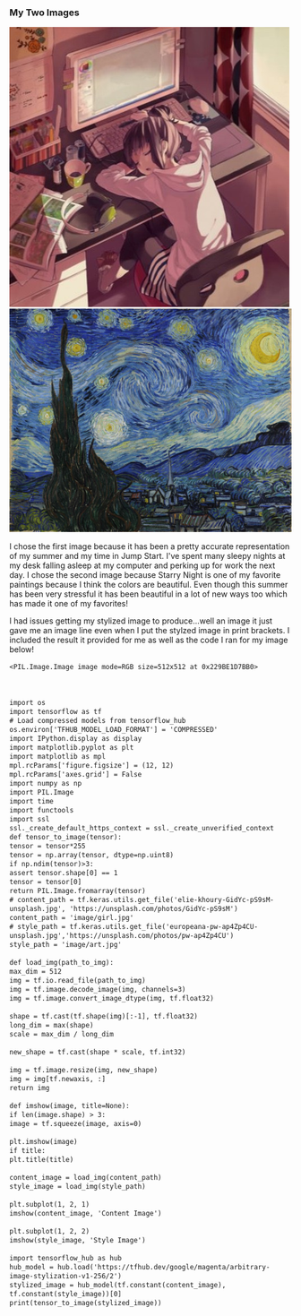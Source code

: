 ### My Two Images 
![image](../images/girl.jpg)
![image](../images/unnamed.jpg)

I chose the first image because it has been a pretty accurate representation of my summer and my time in Jump Start. I've spent many sleepy nights at my desk falling asleep at my computer and perking up for work the next day.
I chose the second image because Starry Night is one of my favorite paintings because I think the colors are beautiful. Even though this summer has been very stressful it has been beautiful in a lot of new ways too which has made it one of my favorites!

I had issues getting my stylized image to produce...well an image it just gave me an image line even when I put the stylzed image in print brackets. I included the result it provided for me as well as the code I ran for my image below! 

    <PIL.Image.Image image mode=RGB size=512x512 at 0x229BE1D7BB0>



    import os
    import tensorflow as tf
    # Load compressed models from tensorflow_hub
    os.environ['TFHUB_MODEL_LOAD_FORMAT'] = 'COMPRESSED'
    import IPython.display as display
    import matplotlib.pyplot as plt
    import matplotlib as mpl
    mpl.rcParams['figure.figsize'] = (12, 12)
    mpl.rcParams['axes.grid'] = False
    import numpy as np
    import PIL.Image
    import time
    import functools
    import ssl
    ssl._create_default_https_context = ssl._create_unverified_context
    def tensor_to_image(tensor):
    tensor = tensor*255
    tensor = np.array(tensor, dtype=np.uint8)
    if np.ndim(tensor)>3:
    assert tensor.shape[0] == 1
    tensor = tensor[0]
    return PIL.Image.fromarray(tensor)
    # content_path = tf.keras.utils.get_file('elie-khoury-GidYc-pS9sM-unsplash.jpg', 'https://unsplash.com/photos/GidYc-pS9sM')
    content_path = 'image/girl.jpg'
    # style_path = tf.keras.utils.get_file('europeana-pw-ap4Zp4CU-unsplash.jpg','https://unsplash.com/photos/pw-ap4Zp4CU')
    style_path = 'image/art.jpg'
    
    def load_img(path_to_img):
    max_dim = 512
    img = tf.io.read_file(path_to_img)
    img = tf.image.decode_image(img, channels=3)
    img = tf.image.convert_image_dtype(img, tf.float32)
    
    shape = tf.cast(tf.shape(img)[:-1], tf.float32)
    long_dim = max(shape)
    scale = max_dim / long_dim
    
    new_shape = tf.cast(shape * scale, tf.int32)
    
    img = tf.image.resize(img, new_shape)
    img = img[tf.newaxis, :]
    return img
    
    def imshow(image, title=None):
    if len(image.shape) > 3:
    image = tf.squeeze(image, axis=0)
    
    plt.imshow(image)
    if title:
    plt.title(title)

    content_image = load_img(content_path)
    style_image = load_img(style_path)

    plt.subplot(1, 2, 1)
    imshow(content_image, 'Content Image')

    plt.subplot(1, 2, 2)
    imshow(style_image, 'Style Image')

    import tensorflow_hub as hub
    hub_model = hub.load('https://tfhub.dev/google/magenta/arbitrary-image-stylization-v1-256/2')
    stylized_image = hub_model(tf.constant(content_image), tf.constant(style_image))[0]
    print(tensor_to_image(stylized_image))
